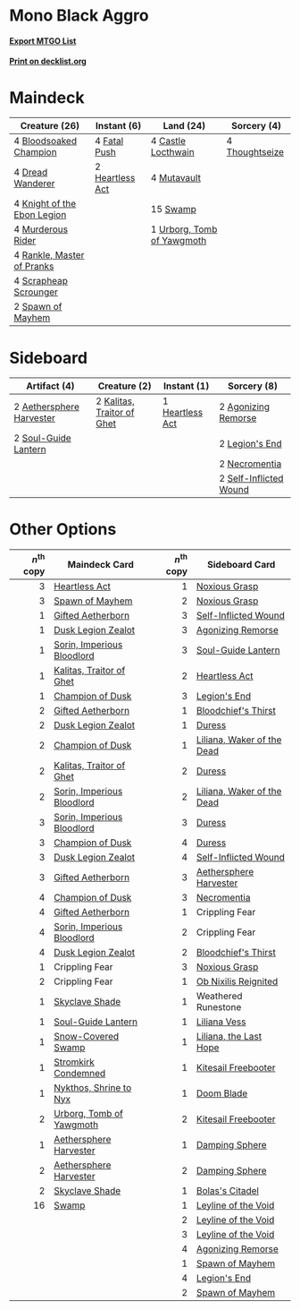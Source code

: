 # Mono Black Aggro

#### [Export MTGO List](../collection/Mono%20Black%20Aggro/Mono%20Black%20Aggro.txt)
#### [Print on decklist.org](http://decklist.org/?deckmain=4%09Bloodsoaked%20Champion%0A4%09Castle%20Locthwain%0A4%09Dread%20Wanderer%0A4%09Fatal%20Push%0A2%09Heartless%20Act%0A4%09Knight%20of%20the%20Ebon%20Legion%0A4%09Murderous%20Rider%0A4%09Mutavault%0A4%09Rankle,%20Master%20of%20Pranks%0A4%09Scrapheap%20Scrounger%0A2%09Spawn%20of%20Mayhem%0A15%09Swamp%0A4%09Thoughtseize%0A1%09Urborg,%20Tomb%20of%20Yawgmoth&deckside=2%09Aethersphere%20Harvester%0A2%09Agonizing%20Remorse%0A1%09Heartless%20Act%0A2%09Kalitas,%20Traitor%20of%20Ghet%0A2%09Legion's%20End%0A2%09Necromentia%0A2%09Self-Inflicted%20Wound%0A2%09Soul-Guide%20Lantern)
# Maindeck

|                                            Creature (26)                                             |                                       Instant (6)                                        |                                              Land (24)                                              |                                       Sorcery (4)                                       |
|------------------------------------------------------------------------------------------------------|------------------------------------------------------------------------------------------|-----------------------------------------------------------------------------------------------------|-----------------------------------------------------------------------------------------|
|4 [Bloodsoaked Champion](http://gatherer.wizards.com/Pages/Card/Details.aspx?multiverseid=386494)     |4 [Fatal Push](http://gatherer.wizards.com/Pages/Card/Details.aspx?multiverseid=423724)   |4 [Castle Locthwain](http://gatherer.wizards.com/Pages/Card/Details.aspx?multiverseid=473203)        |4 [Thoughtseize](http://gatherer.wizards.com/Pages/Card/Details.aspx?multiverseid=438676)|
|4 [Dread Wanderer](http://gatherer.wizards.com/Pages/Card/Details.aspx?multiverseid=426790)           |2 [Heartless Act](http://gatherer.wizards.com/Pages/Card/Details.aspx?multiverseid=479611)|4 [Mutavault](http://gatherer.wizards.com/Pages/Card/Details.aspx?multiverseid=370733)               |                                                                                         |
|4 [Knight of the Ebon Legion](http://gatherer.wizards.com/Pages/Card/Details.aspx?multiverseid=466859)|                                                                                          |15 [Swamp](http://gatherer.wizards.com/Pages/Card/Details.aspx?multiverseid=439858)                  |                                                                                         |
|4 [Murderous Rider](http://gatherer.wizards.com/Pages/Card/Details.aspx?multiverseid=473059)          |                                                                                          |1 [Urborg, Tomb of Yawgmoth](http://gatherer.wizards.com/Pages/Card/Details.aspx?multiverseid=383425)|                                                                                         |
|4 [Rankle, Master of Pranks](http://gatherer.wizards.com/Pages/Card/Details.aspx?multiverseid=473063) |                                                                                          |                                                                                                     |                                                                                         |
|4 [Scrapheap Scrounger](http://gatherer.wizards.com/Pages/Card/Details.aspx?multiverseid=417804)      |                                                                                          |                                                                                                     |                                                                                         |
|2 [Spawn of Mayhem](http://gatherer.wizards.com/Pages/Card/Details.aspx?multiverseid=457229)          |                                                                                          |                                                                                                     |                                                                                         |


# Sideboard

|                                           Artifact (4)                                            |                                            Creature (2)                                             |                                       Instant (1)                                        |                                           Sorcery (8)                                           |
|---------------------------------------------------------------------------------------------------|-----------------------------------------------------------------------------------------------------|------------------------------------------------------------------------------------------|-------------------------------------------------------------------------------------------------|
|2 [Aethersphere Harvester](http://gatherer.wizards.com/Pages/Card/Details.aspx?multiverseid=423809)|2 [Kalitas, Traitor of Ghet](http://gatherer.wizards.com/Pages/Card/Details.aspx?multiverseid=407596)|1 [Heartless Act](http://gatherer.wizards.com/Pages/Card/Details.aspx?multiverseid=479611)|2 [Agonizing Remorse](http://gatherer.wizards.com/Pages/Card/Details.aspx?multiverseid=476334)   |
|2 [Soul-Guide Lantern](http://gatherer.wizards.com/Pages/Card/Details.aspx?multiverseid=476488)    |                                                                                                     |                                                                                          |2 [Legion's End](http://gatherer.wizards.com/Pages/Card/Details.aspx?multiverseid=466860)        |
|                                                                                                   |                                                                                                     |                                                                                          |2 [Necromentia](http://gatherer.wizards.com/Pages/Card/Details.aspx?multiverseid=485439)         |
|                                                                                                   |                                                                                                     |                                                                                          |2 [Self-Inflicted Wound](http://gatherer.wizards.com/Pages/Card/Details.aspx?multiverseid=394686)|


# Other Options

|*n*<sup>th</sup> copy|                                            Maindeck Card                                            |*n*<sup>th</sup> copy|                                           Sideboard Card                                            |
|--------------------:|-----------------------------------------------------------------------------------------------------|--------------------:|-----------------------------------------------------------------------------------------------------|
|                    3|[Heartless Act](http://gatherer.wizards.com/Pages/Card/Details.aspx?multiverseid=479611)             |                    1|[Noxious Grasp](http://gatherer.wizards.com/Pages/Card/Details.aspx?multiverseid=466864)             |
|                    3|[Spawn of Mayhem](http://gatherer.wizards.com/Pages/Card/Details.aspx?multiverseid=457229)           |                    2|[Noxious Grasp](http://gatherer.wizards.com/Pages/Card/Details.aspx?multiverseid=466864)             |
|                    1|[Gifted Aetherborn](http://gatherer.wizards.com/Pages/Card/Details.aspx?multiverseid=423728)         |                    3|[Self-Inflicted Wound](http://gatherer.wizards.com/Pages/Card/Details.aspx?multiverseid=394686)      |
|                    1|[Dusk Legion Zealot](http://gatherer.wizards.com/Pages/Card/Details.aspx?multiverseid=442078)        |                    3|[Agonizing Remorse](http://gatherer.wizards.com/Pages/Card/Details.aspx?multiverseid=476334)         |
|                    1|[Sorin, Imperious Bloodlord](http://gatherer.wizards.com/Pages/Card/Details.aspx?multiverseid=466869)|                    3|[Soul-Guide Lantern](http://gatherer.wizards.com/Pages/Card/Details.aspx?multiverseid=476488)        |
|                    1|[Kalitas, Traitor of Ghet](http://gatherer.wizards.com/Pages/Card/Details.aspx?multiverseid=407596)  |                    2|[Heartless Act](http://gatherer.wizards.com/Pages/Card/Details.aspx?multiverseid=479611)             |
|                    1|[Champion of Dusk](http://gatherer.wizards.com/Pages/Card/Details.aspx?multiverseid=439721)          |                    3|[Legion's End](http://gatherer.wizards.com/Pages/Card/Details.aspx?multiverseid=466860)              |
|                    2|[Gifted Aetherborn](http://gatherer.wizards.com/Pages/Card/Details.aspx?multiverseid=423728)         |                    1|[Bloodchief's Thirst](http://gatherer.wizards.com/Pages/Card/Details.aspx?multiverseid=491729)       |
|                    2|[Dusk Legion Zealot](http://gatherer.wizards.com/Pages/Card/Details.aspx?multiverseid=442078)        |                    1|[Duress](http://gatherer.wizards.com/Pages/Card/Details.aspx?multiverseid=14557)                     |
|                    2|[Champion of Dusk](http://gatherer.wizards.com/Pages/Card/Details.aspx?multiverseid=439721)          |                    1|[Liliana, Waker of the Dead](http://gatherer.wizards.com/Pages/Card/Details.aspx?multiverseid=485431)|
|                    2|[Kalitas, Traitor of Ghet](http://gatherer.wizards.com/Pages/Card/Details.aspx?multiverseid=407596)  |                    2|[Duress](http://gatherer.wizards.com/Pages/Card/Details.aspx?multiverseid=14557)                     |
|                    2|[Sorin, Imperious Bloodlord](http://gatherer.wizards.com/Pages/Card/Details.aspx?multiverseid=466869)|                    2|[Liliana, Waker of the Dead](http://gatherer.wizards.com/Pages/Card/Details.aspx?multiverseid=485431)|
|                    3|[Sorin, Imperious Bloodlord](http://gatherer.wizards.com/Pages/Card/Details.aspx?multiverseid=466869)|                    3|[Duress](http://gatherer.wizards.com/Pages/Card/Details.aspx?multiverseid=14557)                     |
|                    3|[Champion of Dusk](http://gatherer.wizards.com/Pages/Card/Details.aspx?multiverseid=439721)          |                    4|[Duress](http://gatherer.wizards.com/Pages/Card/Details.aspx?multiverseid=14557)                     |
|                    3|[Dusk Legion Zealot](http://gatherer.wizards.com/Pages/Card/Details.aspx?multiverseid=442078)        |                    4|[Self-Inflicted Wound](http://gatherer.wizards.com/Pages/Card/Details.aspx?multiverseid=394686)      |
|                    3|[Gifted Aetherborn](http://gatherer.wizards.com/Pages/Card/Details.aspx?multiverseid=423728)         |                    3|[Aethersphere Harvester](http://gatherer.wizards.com/Pages/Card/Details.aspx?multiverseid=423809)    |
|                    4|[Champion of Dusk](http://gatherer.wizards.com/Pages/Card/Details.aspx?multiverseid=439721)          |                    3|[Necromentia](http://gatherer.wizards.com/Pages/Card/Details.aspx?multiverseid=485439)               |
|                    4|[Gifted Aetherborn](http://gatherer.wizards.com/Pages/Card/Details.aspx?multiverseid=423728)         |                    1|Crippling Fear                                                                                       |
|                    4|[Sorin, Imperious Bloodlord](http://gatherer.wizards.com/Pages/Card/Details.aspx?multiverseid=466869)|                    2|Crippling Fear                                                                                       |
|                    4|[Dusk Legion Zealot](http://gatherer.wizards.com/Pages/Card/Details.aspx?multiverseid=442078)        |                    2|[Bloodchief's Thirst](http://gatherer.wizards.com/Pages/Card/Details.aspx?multiverseid=491729)       |
|                    1|Crippling Fear                                                                                       |                    3|[Noxious Grasp](http://gatherer.wizards.com/Pages/Card/Details.aspx?multiverseid=466864)             |
|                    2|Crippling Fear                                                                                       |                    1|[Ob Nixilis Reignited](http://gatherer.wizards.com/Pages/Card/Details.aspx?multiverseid=401971)      |
|                    1|[Skyclave Shade](http://gatherer.wizards.com/Pages/Card/Details.aspx?multiverseid=491763)            |                    1|Weathered Runestone                                                                                  |
|                    1|[Soul-Guide Lantern](http://gatherer.wizards.com/Pages/Card/Details.aspx?multiverseid=476488)        |                    1|[Liliana Vess](http://gatherer.wizards.com/Pages/Card/Details.aspx?multiverseid=201348)              |
|                    1|[Snow-Covered Swamp](http://gatherer.wizards.com/Pages/Card/Details.aspx?multiverseid=121256)        |                    1|[Liliana, the Last Hope](http://gatherer.wizards.com/Pages/Card/Details.aspx?multiverseid=414388)    |
|                    1|[Stromkirk Condemned](http://gatherer.wizards.com/Pages/Card/Details.aspx?multiverseid=414402)       |                    1|[Kitesail Freebooter](http://gatherer.wizards.com/Pages/Card/Details.aspx?multiverseid=435264)       |
|                    1|[Nykthos, Shrine to Nyx](http://gatherer.wizards.com/Pages/Card/Details.aspx?multiverseid=373713)    |                    1|[Doom Blade](http://gatherer.wizards.com/Pages/Card/Details.aspx?multiverseid=247322)                |
|                    2|[Urborg, Tomb of Yawgmoth](http://gatherer.wizards.com/Pages/Card/Details.aspx?multiverseid=383425)  |                    2|[Kitesail Freebooter](http://gatherer.wizards.com/Pages/Card/Details.aspx?multiverseid=435264)       |
|                    1|[Aethersphere Harvester](http://gatherer.wizards.com/Pages/Card/Details.aspx?multiverseid=423809)    |                    1|[Damping Sphere](http://gatherer.wizards.com/Pages/Card/Details.aspx?multiverseid=443101)            |
|                    2|[Aethersphere Harvester](http://gatherer.wizards.com/Pages/Card/Details.aspx?multiverseid=423809)    |                    2|[Damping Sphere](http://gatherer.wizards.com/Pages/Card/Details.aspx?multiverseid=443101)            |
|                    2|[Skyclave Shade](http://gatherer.wizards.com/Pages/Card/Details.aspx?multiverseid=491763)            |                    1|[Bolas's Citadel](http://gatherer.wizards.com/Pages/Card/Details.aspx?multiverseid=461006)           |
|                   16|[Swamp](http://gatherer.wizards.com/Pages/Card/Details.aspx?multiverseid=439858)                     |                    1|[Leyline of the Void](http://gatherer.wizards.com/Pages/Card/Details.aspx?multiverseid=107682)       |
|                     |                                                                                                     |                    2|[Leyline of the Void](http://gatherer.wizards.com/Pages/Card/Details.aspx?multiverseid=107682)       |
|                     |                                                                                                     |                    3|[Leyline of the Void](http://gatherer.wizards.com/Pages/Card/Details.aspx?multiverseid=107682)       |
|                     |                                                                                                     |                    4|[Agonizing Remorse](http://gatherer.wizards.com/Pages/Card/Details.aspx?multiverseid=476334)         |
|                     |                                                                                                     |                    1|[Spawn of Mayhem](http://gatherer.wizards.com/Pages/Card/Details.aspx?multiverseid=457229)           |
|                     |                                                                                                     |                    4|[Legion's End](http://gatherer.wizards.com/Pages/Card/Details.aspx?multiverseid=466860)              |
|                     |                                                                                                     |                    2|[Spawn of Mayhem](http://gatherer.wizards.com/Pages/Card/Details.aspx?multiverseid=457229)           |


